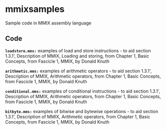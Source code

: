# mmixsamples
Sample code in MMIX assembly language

## Code

**`loadstore.mms:`** examples of load and store instructions - to aid section 1.3.1', Description of MMIX, Loading and storing, from Chapter 1, Basic Concepts, from Fascicle 1, MMIX, by Donald Knuth

**`arithmetic.mms:`** examples of arithmetic operators - to aid section 1.3.1', Description of MMIX, Arithmetic operators, from Chapter 1, Basic Concepts, from Fascicle 1, MMIX, by Donald Knuth

**`conditional.mms:`** examples of conditional instructions - to aid section 1.3.1', Description of MMIX, Arithmetic operators, from Chapter 1, Basic Concepts, from Fascicle 1, MMIX, by Donald Knuth

**`bitbyte.mms:`** examples of bitwise and bytewise operations - to aid section 1.3.1', Description of MMIX, Arithmetic operators, from Chapter 1, Basic Concepts, from Fascicle 1, MMIX, by Donald Knuth

